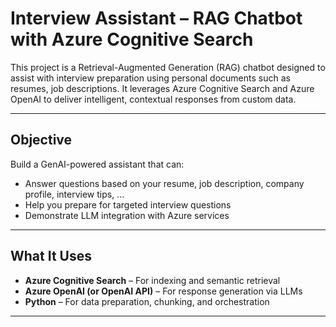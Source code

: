 # Interview Assistant – RAG Chatbot with Azure Cognitive Search

This project is a Retrieval-Augmented Generation (RAG) chatbot designed to assist with interview preparation using personal documents such as resumes, job descriptions. It leverages Azure Cognitive Search and Azure OpenAI to deliver intelligent, contextual responses from custom data.

---

## Objective

Build a GenAI-powered assistant that can:
- Answer questions based on your resume, job description, company profile, interview tips, ...
- Help you prepare for targeted interview questions
- Demonstrate LLM integration with Azure services

---

## What It Uses

- **Azure Cognitive Search** – For indexing and semantic retrieval
- **Azure OpenAI (or OpenAI API)** – For response generation via LLMs
- **Python** – For data preparation, chunking, and orchestration

---
